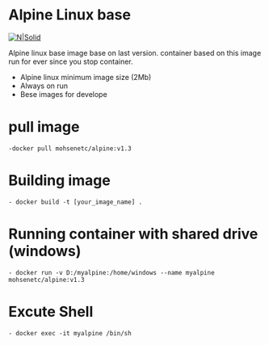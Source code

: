 # Alpine Linux base

[![N|Solid](https://alpinelinux.org/alpinelinux-logo.svg)](https://alpinelinux.org/)

Alpine linux base image base on last version. container based on this image run for ever since you stop container.

  - Alpine linux minimum image size (2Mb)
  - Always on run
  - Bese images for develope

# pull image

    -docker pull mohsenetc/alpine:v1.3
# Building image
    - docker build -t [your_image_name] .
# Running container with shared drive (windows)
    - docker run -v D:/myalpine:/home/windows --name myalpine mohsenetc/alpine:v1.3
# Excute Shell
    - docker exec -it myalpine /bin/sh